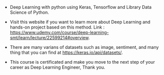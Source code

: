 * Deep Learning with python using Keras, Tensorflow and Library Data Science of Python.

* Visit this website if you want to learn more about Deep Learning and hands-on project based on this method. Link : https://www.udemy.com/course/deep-learning-smt/learn/lecture/22599214#overview.

* There are many varians of datasets such as image, sentiment, and many thing that you can find at https://keras.io/api/datasets/.

* This course is certificated and make you move to the next step of your career as Deep Learning Engineer, Thank you.
